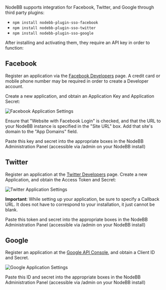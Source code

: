 NodeBB supports integration for Facebook, Twitter, and Google through third party plugins:

* `npm install nodebb-plugin-sso-facebook`
* `npm install nodebb-plugin-sso-twitter`
* `npm install nodebb-plugin-sso-google`

After installing and activating them, they require an API key in order to function:

## Facebook

Register an application via the [Facebook Developers](https://developers.facebook.com/) page. A credit card  or mobile phone number may be required in order to create a Developer account.

Create a new application, and obtain an Application Key and Application Secret:

![Facebook Application Settings](http://i.imgur.com/hfy0eVo.png)

Ensure that "Website with Facebook Login" is checked, and that the URL to your NodeBB instance is specified in the "Site URL" box. Add that site's domain to the "App Domains" field.

Paste this key and secret into the appropriate boxes in the NodeBB Administration Panel (accessible via /admin on your NodeBB install)

## Twitter

Register an application at the [Twitter Developers](https://dev.twitter.com/) page. Create a new Application, and obtain the Access Token and Secret:

![Twitter Application Settings](http://i.imgur.com/ksrHkgN.png)

**Important**: While setting up your application, be sure to specify a Callback URL. It does not have to correspond to your installation, it just cannot be blank.

Paste this token and secret into the appropriate boxes in the NodeBB Administration Panel (accessible via /admin on your NodeBB install)

## Google

Register an application at the [Google API Console](https://code.google.com/apis/console/), and obtain a Client ID and Secret.

![Google Application Settings](http://i.imgur.com/xutDs1R.png)

Paste this ID and secret into the appropriate boxes in the NodeBB Administration Panel (accessible via /admin on your NodeBB install)